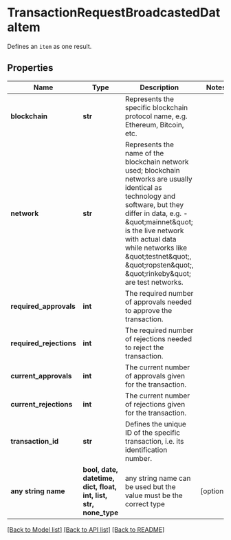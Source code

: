 # TransactionRequestBroadcastedDataItem

Defines an `item` as one result.

## Properties
Name | Type | Description | Notes
------------ | ------------- | ------------- | -------------
**blockchain** | **str** | Represents the specific blockchain protocol name, e.g. Ethereum, Bitcoin, etc. | 
**network** | **str** | Represents the name of the blockchain network used; blockchain networks are usually identical as technology and software, but they differ in data, e.g. - \&quot;mainnet\&quot; is the live network with actual data while networks like \&quot;testnet\&quot;, \&quot;ropsten\&quot;, \&quot;rinkeby\&quot; are test networks. | 
**required_approvals** | **int** | The required number of approvals needed to approve the transaction. | 
**required_rejections** | **int** | The required number of rejections needed to reject the transaction. | 
**current_approvals** | **int** | The current number of approvals given for the transaction. | 
**current_rejections** | **int** | The current number of rejections given for the transaction. | 
**transaction_id** | **str** | Defines the unique ID of the specific transaction, i.e. its identification number. | 
**any string name** | **bool, date, datetime, dict, float, int, list, str, none_type** | any string name can be used but the value must be the correct type | [optional]

[[Back to Model list]](../README.md#documentation-for-models) [[Back to API list]](../README.md#documentation-for-api-endpoints) [[Back to README]](../README.md)



